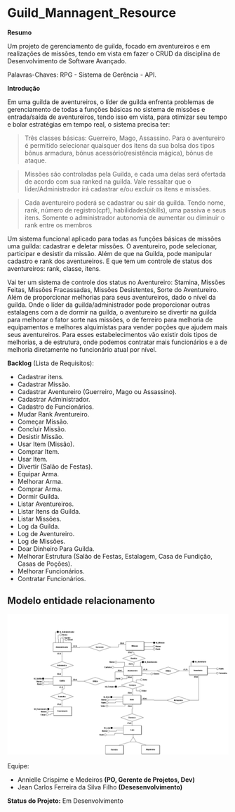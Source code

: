 # Guild_Mannagent_Resource

**Resumo**

Um projeto de gerenciamento de guilda, focado em aventureiros e em realizações de missões, tendo em vista em fazer o CRUD da disciplina de Desenvolvimento de Software Avançado.  

Palavras-Chaves: RPG - Sistema de Gerência - API.

**Introdução**

Em uma guilda de aventureiros, o líder de guilda enfrenta problemas de gerenciamento de todas a funções básicas no sistema de missões e entrada/saída de aventureiros, tendo isso em vista, para otimizar seu tempo e bolar estratégias em tempo real, o sistema precisa ter:   

> Três classes básicas: Guerreiro, Mago, Assassino. Para o aventureiro é permitido selecionar quaisquer dos itens da sua bolsa dos tipos bônus armadura, bônus acessório(resistência mágica), bônus de ataque.

> Missões são controladas pela Guilda, e cada uma delas será ofertada de acordo com sua ranked na guilda. Vale ressaltar que o líder/Administrador irá cadastrar e/ou excluir os itens e missões. 

> Cada aventureiro poderá se cadastrar ou sair da guilda. Tendo nome, rank, número de registro(cpf), habilidades(skills), uma passiva e seus itens. Somente o administrador autonomia de aumentar ou diminuir o rank entre os membros

Um sistema funcional aplicado para todas as funções básicas de missões uma guilda: cadastrar e deletar missões. O aventureiro, pode selecionar, participar e desistir da missão. Além de que na Guilda, pode manipular cadastro e rank dos aventureiros. E que
tem um controle de status dos aventureiros: rank, classe, itens.

Vai ter um sistema de controle dos status no Aventureiro: Stamina, Missões Feitas, Missões Fracassadas, Missões Desistentes, Sorte do Aventureiro. Além de proporcionar melhorias para seus aventureiros, dado o nível da guilda. Onde o líder da guilda/administrador pode proporcionar outras estalagens com a de dormir na guilda, o aventureiro se divertir na guilda para melhorar o fator sorte nas missões, o de ferreiro para melhoria de equipamentos e melhores alquimistas para vender poções que ajudem mais seus aventureiros. Para esses estabelecimentos vão existir dois tipos de melhorias, a de estrutura, onde podemos contratar mais funcionários e a de melhoria diretamente no funcionário atual por nível. 

**Backlog** (Lista de Requisitos):
- Cadastrar itens.
- Cadastrar Missão.
- Cadastrar Aventureiro (Guerreiro, Mago ou Assassino).
- Cadastrar Administrador.
- Cadastro de Funcionários.
- Mudar Rank Aventureiro.
- Começar Missão.
- Concluir Missão.
- Desistir Missão.
- Usar Item (Missão).
- Comprar Item.
- Usar Item.
- Divertir (Salão de Festas).
- Equipar Arma.
- Melhorar Arma.
- Comprar Arma.
- Dormir Guilda.
- Listar Aventureiros. 
- Listar Itens da Guilda.
- Listar Missões.
- Log da Guilda.
- Log de Aventureiro.
- Log de Missões.
- Doar Dinheiro Para Guilda.
- Melhorar Estrutura (Salão de Festas, Estalagem, Casa de Fundição, Casas de Poções).
- Melhorar Funcionários.
- Contratar Funcionários.

## Modelo entidade relacionamento
![Modelo entidade-relacionamento](./Conceitual_Guild.png)

Equipe:
- Annielle Crispime e Medeiros **(PO, Gerente de Projetos, Dev)**
- Jean Carlos Ferreira da Silva Filho **(Desesenvolvimento)**

**Status do Projeto:**
Em Desenvolvimento
